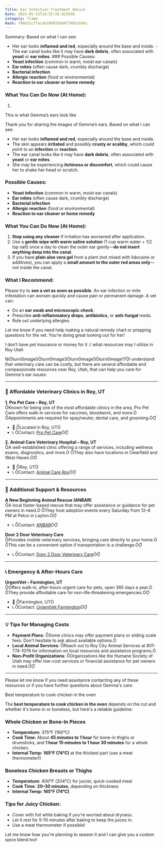 ```yaml
---
Title: Ear Infection Treatment Advice
Date: 2025-05-21T14:52:59.023430
Category: flame
Hash: 748b31c7facde10d9156d477091a5dbc
---
```

Summary: Based on what I can see:

- Her ear looks **inflamed and red**, especially around the base and inside. - The ear canal looks like it may have **dark debris**, often associated with **yeast** or **ear mites**. ### Possible Causes:
- **Yeast infection** (common in warm, moist ear canals)
- **Ear mites** (often cause dark, crumbly discharge)
- **Bacterial infection**
- **Allergic reaction** (food or environmental)
- **Reaction to ear cleaner or home remedy**

### What You Can Do Now (At Home):
1.

This is what Gemma’s ears look like

Thank you for sharing the images of Gemma’s ears. Based on what I can see:

- Her ear looks **inflamed and red**, especially around the base and inside.
- The skin appears **irritated** and possibly **crusty or scabby**, which could point to an **infection** or **reaction**.
- The ear canal looks like it may have **dark debris**, often associated with **yeast** or **ear mites**.
- She may be experiencing **itchiness or discomfort**, which could cause her to shake her head or scratch.

### Possible Causes:
- **Yeast infection** (common in warm, moist ear canals)
- **Ear mites** (often cause dark, crumbly discharge)
- **Bacterial infection**
- **Allergic reaction** (food or environmental)
- **Reaction to ear cleaner or home remedy**

### What You Can Do Now (At Home):
1. **Stop using any cleaner** if irritation has worsened after application.
2. Use a **gentle wipe with warm saline solution** (1 cup warm water + 1/2 tsp salt) once a day to clean the outer ear gently—**do not insert anything deep into the canal**.
3. If you have **plain aloe vera gel** from a plant (not mixed with lidocaine or additives), you can apply a **small amount to the outer red areas only**—not inside the canal.

### What I Recommend:
Please try to **see a vet as soon as possible**. An ear infection or mite infestation can worsen quickly and cause pain or permanent damage. A vet can:
- Do an **ear swab and microscopic check**.
- Prescribe **anti-inflammatory drops**, **antibiotics**, or **anti-fungal** meds.
- Rule out underlying allergies.

Let me know if you need help making a natural remedy chart or prepping questions for the vet. You’re doing great looking out for her!

I don’t have pet insurance or money for it :/ what resources may I utilize in Roy Utah

iturn0image0turn0image3turn0image5turn0image17I understand that veterinary care can be costly, but there are several affordable and compassionate resources near Roy, Utah, that can help you care for Gemma's ear issues:

---

### 🐾 Affordable Veterinary Clinics in Roy, UT

**1. Pro Pet Care – Roy, UT**  
Known for being one of the most affordable clinics in the area, Pro Pet Care offers walk-in services for vaccines, bloodwork, and more. Appointments are required for spay/neuter, dental care, and grooming.

- 📍 Located in Roy, UT
- 📞 Contact: [Pro Pet Care](https://propetcareclinic.com/)

**2. Animal Care Veterinary Hospital – Roy, UT**  
A well-established clinic offering a range of services, including wellness exams, diagnostics, and more. They also have locations in Clearfield and West Haven.

- 📍 Roy, UT
- 📞 Contact: [Animal Care Roy](https://animalcarevethospital.com/location-and-hours/Animal-Care-Roy)

---

### 🐶 Additional Support & Resources

**A New Beginning Animal Rescue (ANBAR)**  
A local foster-based rescue that may offer assistance or guidance for pet owners in need. They host adoption events every Saturday from 12–4 PM at Petco in Layton.

- 📞 Contact: [ANBAR](https://www.anbrescueanimals.com/rescue-a-cat/roy-ut)

**Door 2 Door Veterinary Care**  
Provides mobile veterinary services, bringing care directly to your home. This can be a convenient option if transportation is a challenge.

- 📞 Contact: [Door 2 Door Veterinary Care](https://doorvetcare.com/)

---

### 📞 Emergency & After-Hours Care

**UrgentVet – Farmington, UT**  
Offers walk-in, after-hours urgent care for pets, open 365 days a year. They provide affordable care for non-life-threatening emergencies.

- 📍 Farmington, UT
- 📞 Contact: [UrgentVet Farmington](https://urgentvet.com/location/farmington-ut/)

---

### 💡 Tips for Managing Costs

- **Payment Plans**: Some clinics may offer payment plans or sliding scale fees. Don't hesitate to ask about available options.
- **Local Animal Services**: Reach out to Roy City Animal Services at 801-774-1076 for information on local resources and assistance programs.
- **Non-Profit Organizations**: Organizations like the Humane Society of Utah may offer low-cost services or financial assistance for pet owners in need.

---

Please let me know if you need assistance contacting any of these resources or if you have further questions about Gemma's care.

Best temperature to cook chicken in the oven

The **best temperature to cook chicken in the oven** depends on the cut and whether it's bone-in or boneless, but here's a reliable guideline:

### **Whole Chicken or Bone-In Pieces**
- **Temperature:** 375°F (190°C)
- **Cook Time:** About **45 minutes to 1 hour** for bone-in thighs or drumsticks, and **1 hour 15 minutes to 1 hour 30 minutes** for a whole chicken.
- **Internal Temp:** **165°F (74°C)** at the thickest part (use a meat thermometer!)

### **Boneless Chicken Breasts or Thighs**
- **Temperature:** 400°F (204°C) for juicier, quick-cooked meat
- **Cook Time:** **20–30 minutes**, depending on thickness
- **Internal Temp:** **165°F (74°C)**

### **Tips for Juicy Chicken:**
- Cover with foil while baking if you're worried about dryness.
- Let it rest for 5–10 minutes after baking to keep the juices in.
- Use a meat thermometer if possible!

Let me know how you're planning to season it and I can give you a custom spice blend too!